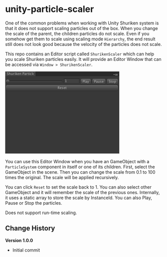 # unity-particle-scaler

One of the common problems when working with Unity Shuriken system is that it does not support scaling particles out of the box. When you change the scale of the parent, the children particles do not scale. Even if you somehow get them to scale using scaling mode `Hierarchy`, the end result still does not look good because the velocity of the particles does not scale.

This repo contains an Editor script called `ShurikenScaler` which can help you scale Shuriken particles easily. It will provide an Editor Window that can be accessed via `Window > ShurikenScaler`.

![example 1](/imgs/example1.png)

You can use this Editor Window when you have an GameObject with a `ParticleSystem` component in itself or one of its children. First, select the GameObject in the scene. Then you can change the scale from 0.1 to 100 times the original. The scale will be applied recursively.

You can click `Reset` to set the scale back to 1. You can also select other GameObject and it will remember the scale of the previous ones. Internally, it uses a static array to store the scale by InstanceId. You can also Play, Pause or Stop the particles.

Does not support run-time scaling.

## Change History

**Version 1.0.0**

* Initial commit
